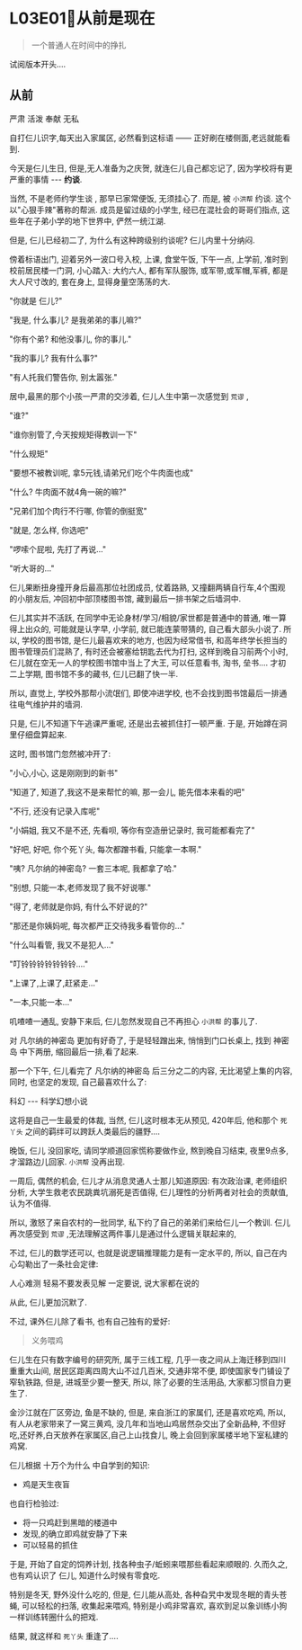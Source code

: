 # L03E01🐙从前是现在

> 一个普通人在时间中的挣扎

试阅版本开头....

## 从前

  严肃 活泼 奉献 无私

自打仨儿识字,每天出入家属区,
必然看到这标语 —— 正好刷在楼侧面,老远就能看到.

今天是仨儿生日,
但是,无人准备为之庆贺, 
就连仨儿自己都忘记了,
因为学校将有更严重的事情 --- **约谈**.

当然, 不是老师约学生谈 , 那早已家常便饭, 无须挂心了.
而是, 被 `小洪帮` 约谈.
这个以"心狠手辣"著称的帮派.
成员是留过级的小学生,
经已在混社会的哥哥们指点,
这些年在子弟小学的地下世界中,
俨然一统江湖.

但是, 仨儿已经初二了, 为什么有这种跨级别约谈呢?
仨儿内里十分纳闷.

傍着标语出门, 迎着另外一波口号入校,
上课, 食堂午饭,
下午一点, 上学前, 准时到校前居民楼一门洞,
小心踏入:
大约六人, 都有军队服饰, 或军带,或军帽,军裤,
都是大人尺寸改的, 套在身上, 显得身量空荡荡的大.

"你就是 仨儿?"

"我是, 什么事儿? 是我弟弟的事儿嘛?"

"你有个弟? 和他没事儿, 你的事儿."

"我的事儿? 我有什么事?"

"有人托我们警告你, 别太嚣张."

居中,最黑的那个小孩一严肃的交涉着,
仨儿人生中第一次感觉到 `荒谬` ,

"谁?"

"谁你别管了,今天按规矩得教训一下"

"什么规矩"

"要想不被教训呢, 拿5元钱,请弟兄们吃个牛肉面也成"

"什么? 牛肉面不就4角一碗的嘛?"

"兄弟们加个肉行不行哪, 你管的倒挺宽"

"就是, 怎么样, 你选吧"

"啰嗦个屁啦, 先打了再说…"

"听大哥的..."

仨儿果断扭身撞开身后最高那位社团成员,
仗着路熟, 又撞翻两辆自行车,4个围观的小朋友后,
冲回初中部顶楼图书馆,
藏到最后一排书架之后墙洞中.

仨儿其实并不活跃, 在同学中无论身材/学习/相貌/家世都是普通中的普通, 
唯一算得上出众的, 可能就是认字早,
小学前, 就已能连蒙带猜的, 自己看大部头小说了.
所以, 学校的图书馆, 是仨儿最喜欢来的地方,
也因为经常借书, 和高年终学长担当的图书管理员们混熟了, 有时还会被塞给钥匙去代为打扫,
这样到晚自习前两个小时,
仨儿就在空无一人的学校图书馆中当上了大王,
可以任意看书, 淘书, 垒书....
才初二上学期, 图书馆不多的藏书, 仨儿已翻了快一半.

所以, 直觉上, 学校外那帮小流氓们, 即使冲进学校,
也不会找到图书馆最后一排通往电气维护井的墙洞.

只是, 仨儿不知道下午逃课严重呢,
还是出去被抓住打一顿严重.
于是, 开始蹲在洞里仔细盘算起来.

这时, 图书馆门忽然被冲开了:

"小心,小心, 这是刚刚到的新书"

"知道了, 知道了,我这不是来帮忙的嘛, 那一会儿, 能先借本来看的吧"

"不行, 还没有记录入库呢"

"小娟姐, 我又不是不还, 先看呗, 等你有空造册记录时, 我可能都看完了"

"好吧, 好吧, 你个死丫头, 每次都蹭书看, 只能拿一本啊."

"咦? 凡尔纳的神密岛? 一套三本呢, 我都拿了哈."

"别想, 只能一本,老师发现了我不好说哪."

"得了, 老师就是你妈, 有什么不好说的?"

"那还是你姨妈呢, 每次都严正交待我多看管你的..."

"什么叫看管, 我又不是犯人…"

"叮铃铃铃铃铃铃铃...."

"上课了,上课了,赶紧走…"

"一本,只能一本…"

叽喳喳一通乱, 安静下来后, 仨儿忽然发现自己不再担心 `小洪帮` 的事儿了.

对 凡尔纳的神密岛 更加有好奇了,
于是轻轻蹭出来,
悄悄到门口长桌上, 找到 神密岛 中下两册,
缩回最后一排,看了起来.

那一个下午, 仨儿看完了 凡尔纳的神密岛 后三分之二的内容, 无比渴望上集的内容,
同时, 也坚定的发现, 自己最喜欢什么了:

  科幻 --- 科学幻想小说

这将是自己一生最爱的体裁,
当然, 仨儿这时根本无从预见, 420年后,
他和那个 `死丫头` 之间的羁绊可以跨跃人类最后的疆野....

晚饭, 仨儿 没回家吃, 请同学顺道回家慌称要做作业,
熬到晚自习结束, 夜里9点多, 才溜路边儿回家.
`小洪帮` 没再出现.

一周后, 偶然的机会, 仨儿才从消息灵通人士那儿知道原因:
有次政治课,
老师组织分析, 大学生救老农民跳粪坑溺死是否值得,
仨儿理性的分析两者对社会的贡献值,
认为不值得.

所以, 激怒了来自农村的一批同学,
私下约了自己的弟弟们来给仨儿一个教训.
仨儿再次感受到 `荒谬` ,无法理解这两件事儿是通过什么逻辑关联起来的,

不过, 仨儿的数学还可以, 也就是说逻辑推理能力是有一定水平的,
所以, 自己在内心勾勒出了一条社会定律:

  人心难测
  轻易不要发表见解
  一定要说, 说大家都在说的

从此, 仨儿更加沉默了.

不过, 课外仨儿除了看书, 也有自己独有的爱好:
> 义务喂鸡

仨儿生在只有数字编号的研究所,
属于三线工程, 几乎一夜之间从上海迁移到四川重重大山间,
居民区距离四周大山不过几百米,
交通非常不便, 即使国家专门铺设了窄轨铁路,
但是, 进城至少要一整天,
所以, 除了必要的生活用品, 大家都习惯自力更生了.

金沙江就在厂区旁边, 鱼是不缺的,
但是, 来自浙江的家属们, 还是喜欢吃鸡,
所以, 有人从老家带来了一窝三黄鸡,
没几年和当地山鸡居然杂交出了全新品种,
不但好吃,还好养,白天放养在家属区,自己上山找食儿,
晚上会回到家属楼半地下室私建的鸡窝.

仨儿根据 十万个为什么 中自学到的知识:

- 鸡是天生夜盲

也自行检验过:

- 将一只鸡赶到黑暗的楼道中
- 发现,的确立即鸡就安静了下来
- 可以轻易的抓住

于是, 开始了自定的饲养计划, 找各种虫子/蚯蚓来喂那些看起来顺眼的.
久而久之, 也有鸡认识了 仨儿,
知道什么时候有零食吃.

特别是冬天, 野外没什么吃的,
但是, 仨儿能从高处, 各种旮旯中发现冬眠的青头苍蝇,
可以轻松的扫落, 收集起来喂鸡,
特别是小鸡非常喜欢, 
喜欢到足以象训练小狗一样训练转圈什么的把戏.

结果, 就这样和  `死丫头`  重逢了....








